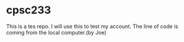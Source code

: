 # cpsc233
This is a tes repo. I will use this to test my account.
The line of code is coming from the local computer.(by Joe)
